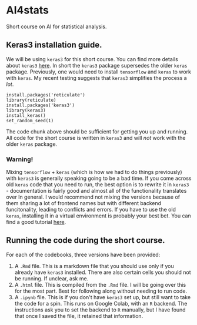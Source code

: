 # AI4stats 

Short course on AI for statistical analysis.

## Keras3 installation guide.

We will be using `keras3` for this short course. You can find more details about `keras3` [here](https://keras3.posit.co/). In short the `keras3` package supersedes the older `keras` package. Previously, one would need to install `tensorflow` and `keras` to work with `keras`. My recent testing suggests that `keras3` simplifies the process a *lot*.

```{r}
install.packages('reticulate')
library(reticulate)
install.packages('keras3')
library(keras3)
install_keras()
set_random_seed(1)
```

The code chunk above should be sufficient for getting you up and running. All code for the short course is written in `keras3` and will *not* work with the older `keras` package.

### Warning! 

Mixing `tensorflow` + `keras` (which is how we had to do things previously) with `keras3` is generally speaking going to be a bad time. If you come across old `keras` code that you need to run, the best option is to rewrite it in `keras3` - documentation is fairly good and almost all of the functionality translates over In general. I would recommend not mixing the versions because of them sharing a lot of frontend names but with different backend funcitonality, leading to conflicts and errors. If you have to use the old `keras`, installing it in a virtual environment is probably your best bet. You can find a good tutorial [here](https://github.com/callumbarltrop/DeepGauge).

## Running the code during the short course.

For each of the codebooks, three versions have been provided:

1.  A `.Rmd` file. This is a markdown file that you should use only if you already have `keras3` installed. There are also certain cells you should not be running. If unclear, ask me.
2.  A `.html` file. This is compiled from the `.Rmd` file. I will be going over this for the most part. Best for following along without needing to run code.
3.  A `.ipynb` file. This is if you don't have `keras3` set up, but still want to take the code for a spin. This runs on Google Colab, with an `R` backend. The instructions ask you to set the backend to `R` manually, but I have found that once I saved the file, it retained that information.
